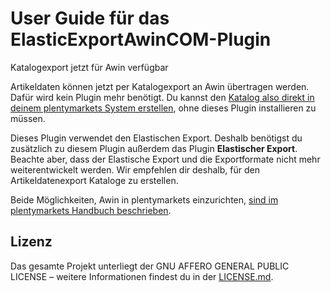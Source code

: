 
# User Guide für das ElasticExportAwinCOM-Plugin

<div class="alert alert-info" role="alert">
Katalogexport jetzt für Awin verfügbar

Artikeldaten können jetzt per Katalogexport an Awin übertragen werden. Dafür wird kein Plugin mehr benötigt. Du kannst den <a href="https://knowledge.plentymarkets.com/de-de/manual/main/maerkte/awin.html#catalogue-export" target="_blank">Katalog also direkt in deinem plentymarkets System erstellen</a>, ohne dieses Plugin installieren zu müssen.

Dieses Plugin verwendet den Elastischen Export. Deshalb benötigst du zusätzlich zu diesem Plugin außerdem das Plugin **Elastischer Export**. Beachte aber, dass der Elastische Export und die Exportformate nicht mehr weiterentwickelt werden. Wir empfehlen dir deshalb, für den Artikeldatenexport Kataloge zu erstellen. 

Beide Möglichkeiten, Awin in plentymarkets einzurichten, <a href="https://knowledge.plentymarkets.com/de-de/manual/main/maerkte/awin.html" target="_blank">sind im plentymarkets Handbuch beschrieben</a>.
</div>

## Lizenz

Das gesamte Projekt unterliegt der GNU AFFERO GENERAL PUBLIC LICENSE – weitere Informationen findest du in der [LICENSE.md](https://github.com/plentymarkets/plugin-elastic-export-awin-com/blob/master/LICENSE.md).
